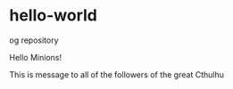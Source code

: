# hello-world
og repository 

Hello Minions!

This is message to all of the followers of the great Cthulhu
